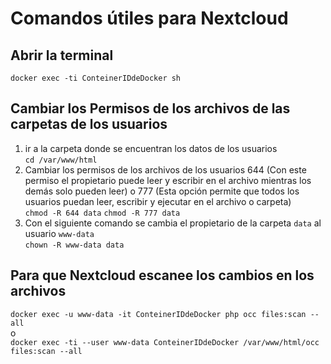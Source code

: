 # Comandos útiles para Nextcloud

## Abrir la terminal

```docker exec -ti ConteinerIDdeDocker sh```

## Cambiar los Permisos de los archivos de las carpetas de los usuarios

1. ir a la carpeta donde se encuentran los datos de los usuarios <br>
```cd /var/www/html```
2. Cambiar los permisos de los archivos de los usuarios 644 (Con este permiso el propietario puede leer y escribir en el archivo mientras los demás solo pueden leer) o 777 (Esta opción permite que todos los usuarios puedan leer, escribir y ejecutar en el archivo o carpeta) <br>
```chmod -R 644 data```
```chmod -R 777 data```
3. Con el siguiente comando se cambia el propietario de la carpeta `data` al usuario `www-data` <br>
```chown -R www-data data```

## Para que Nextcloud escanee los cambios en los archivos

```docker exec -u www-data -it ConteinerIDdeDocker php occ files:scan --all```
<br>o<br>
```docker exec -ti --user www-data ConteinerIDdeDocker /var/www/html/occ files:scan --all```


